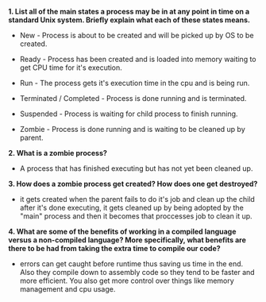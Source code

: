 **1. List all of the main states a process may be in at any point in time on a standard Unix system. Briefly explain what each of these states means.**

- New - Process is about to be created and will be picked up by OS to be created.

- Ready - Process has been created and is loaded into memory waiting to get CPU time for it's execution.

- Run - The process gets it's execution time in the cpu and is being run.

- Terminated / Completed - Process is done running and is terminated.

- Suspended - Process is waiting for child process to finish running.

- Zombie - Process is done running and is waiting to be cleaned up by parent.

**2. What is a zombie process?**

- A process that has finished executing but has not yet been cleaned up.

**3. How does a zombie process get created? How does one get destroyed?**

- it gets created when the parent fails to do it's job and clean up the child after it's done executing, it gets cleaned up by being adopted by the "main" process and then it becomes that proccesses job to clean it up.

**4. What are some of the benefits of working in a compiled language versus a non-compiled language? More specifically, what benefits are there to be had from taking the extra time to compile our code?**

- errors can get caught before runtime thus saving us time in the end. Also they compile down to assembly code so they tend to be faster and more efficient. You also get more control over things like memory management and cpu usage.
